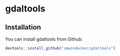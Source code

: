 # gdaltools

## Installation

You can install gdaltools from Github:

``` r
devtools::install_github("smwindecker/gdaltools")
```

